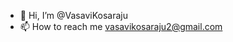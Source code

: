 - 👋 Hi, I’m @VasaviKosaraju
- 📫 How to reach me vasavikosaraju2@gmail.com


<!---
VasaviKosaraju/VasaviKosaraju is a ✨ special ✨ repository because its `README.md` (this file) appears on your GitHub profile.
You can click the Preview link to take a look at your changes......
--->
